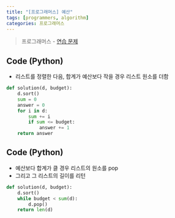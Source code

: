 ```yaml
---
title: "[프로그래머스] 예산"
tags: [programmers, algorithm]
categories: 프로그래머스
---
```


> 프로그래머스 - [연습 문제](https://programmers.co.kr/learn/courses/30/lessons/12982)

## Code (Python)

- 리스트를 정렬한 다음, 합계가 예산보다 작을 경우 리스트 원소를 더함

```python
def solution(d, budget):
    d.sort()
    sum = 0
    answer = 0
    for i in d:
        sum += i
        if sum <= budget:
            answer += 1
    return answer
```

## Code (Python)

- 예산보다 합계가 클 경우 리스트의 원소를 pop
- 그리고 그 리스트의 길이를 리턴

```python
def solution(d, budget):
    d.sort()
    while budget < sum(d):
        d.pop()
    return len(d)
```
